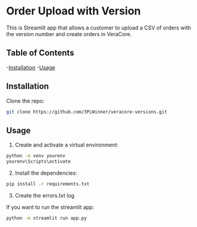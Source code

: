 # Order Upload with Version
This is Streamlit app that allows a customer to upload a CSV of orders with the version number and create orders in VeraCore. 

## Table of Contents

-[Installation](#installation)
-[Usage](#usage)


## Installation 

Clone the repo:
```bash
git clone https://github.com/3PLWinner/veracore-versions.git
```



## Usage
1. Create and activate a virtual environment:
```bash
python -m venv yourenv
yourenv\Scripts\activate
```

2. Install the dependencies:
```bash
pip install -r requirements.txt
```

3. Create the errors.txt log

If you want to run the streamlit app:
```bash
python -m streamlit run app.py
```
